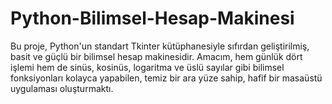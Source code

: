 # Python-Bilimsel-Hesap-Makinesi
Bu proje, Python'un standart Tkinter kütüphanesiyle sıfırdan geliştirilmiş, basit ve güçlü bir bilimsel hesap makinesidir. Amacım, hem günlük dört işlemi hem de sinüs, kosinüs, logaritma ve üslü sayılar gibi bilimsel fonksiyonları kolayca yapabilen, temiz bir ara yüze sahip, hafif bir masaüstü uygulaması oluşturmaktı.
